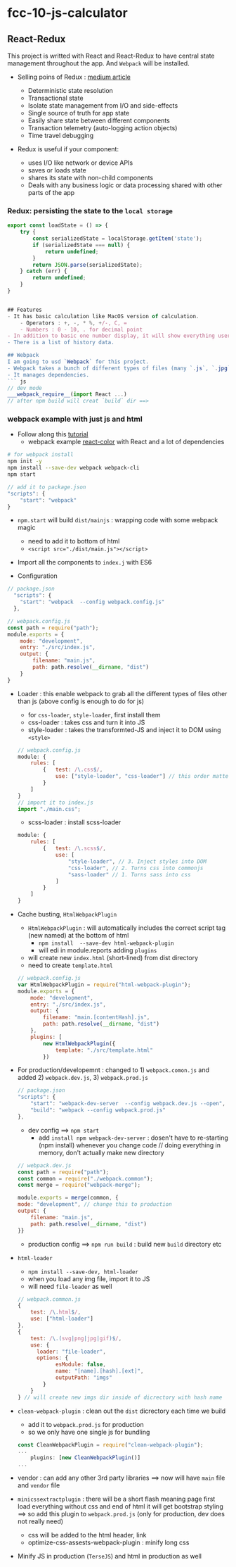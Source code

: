 # fcc-10-js-calculator
## React-Redux
This project is writted with React and React-Redux to have central state management throughout the app. And `Webpack` will be installed.

- Selling poins of Redux : [medium article](https://medium.com/javascript-scene/do-react-hooks-replace-redux-210bab340672)
    - Deterministic state resolution
    - Transactional state
    - Isolate state management from I/O and side-effects
    - Single source of truth for app state
    - Easily share state between different components
    - Transaction telemetry (auto-logging action objects)
    - Time travel debugging

- Redux is useful if your component:
    - uses I/O like network or device APIs
    - saves or loads state
    - shares its state with non-child components
    - Deals with any business logic or data processing shared with other parts of the app

### Redux: persisting the state to the `local storage`
```js
export const loadState = () => {
    try {
        const serializedState = localStorage.getItem('state');
        if (serializedState === null) {
            return undefined;
        }
        return JSON.parse(serializedState);
    } catch (err) {
        return undefined;
    }
}


## Features
- It has basic calculation like MacOS version of calculation.
    - Operators : +, -, * %, +/-, C, =
    - Numbers : 0 - 10, . for decimal point
- In addition to basic one number display, it will show everything users type in the app and follow `formula/expression logic`
- There is a list of history data.

## Webpack
I am going to usd `Webpack` for this project.
- Webpack takes a bunch of different types of files (many `.js`, `.jpg`, `.png`, etc) and bundles them to smaller group of file through `loader`.
- It manages dependencies.
``` js
// dev mode
___webpack_require__(import React ...)
// after npm build will creat `build` dir ==> 
```

### webpack example with just js and html
- Follow along this [tutorial](https://www.youtube.com/watch?v=MpGLUVbqoYQ)
    - webpack example [react-color](https://github.com/Colt/react-colors) with React and a lot of dependencies 
```bash
# for webpack install
npm init -y
npm install --save-dev webpack webpack-cli
npm start
```
```js
// add it to package.json
"scripts": {
    "start": "webpack"
}
```

- `npm.start` will build `dist/mainjs` : wrapping code with some webpack magic
    - need to add it to bottom of html
    - `<script src="./dist/main.js"></script>`
- Import all the components to `index.j` with ES6

- Configuration
```js
// package.json
  "scripts": {
    "start": "webpack  --config webpack.config.js"
  },

// webpack.config.js
const path = require("path");
module.exports = {
    mode: "development",
    entry: "./src/index.js",
    output: {
        filename: "main.js",
        path: path.resolve(__dirname, "dist")
    }
}
```

- Loader : this enable webpack to grab all the different types of files other than js (above config is enough to do for js)
    - for `css-loader`, `style-loader`, first install them
    - css-loader : takes css and turn it into JS
    - style-loader : takes the transformted-JS and inject it to DOM using `<style>`
    ```js
    // webpack.config.js
    module: {
        rules: [
            {   test: /\.css$/,
                use: ["style-loader", "css-loader"] // this order matters
            }
        ]
    }
    // import it to index.js
    import "./main.css";
    ```
    
    - scss-loader : install scss-loader
    ```js
    module: {
        rules: [
            {   test: /\.scss$/,
                use: [
                    "style-loader", // 3. Inject styles into DOM
                    "css-loader", // 2. Turns css into commonjs
                    "sass-loader" // 1. Turns sass into css
                ]
            }
        ]
    }
    ```

- Cache busting, `HtmlWebpackPlugin`
    - `HtmlWebpackPlugin` : will automatically includes the correct script tag (new named) at the bottom of html 
        - `npm install  --save-dev html-webpack-plugin`
        - will edi in module.reports adding `plugins`
    - will create new `index.html` (short-lined) from dist directory
    - need to create `template.html`
    ```js
    // webpack.config.js
    var HtmlWebpackPlugin = require("html-webpack-plugin");
    module.exports = {
        mode: "development",
        entry: "./src/index.js",
        output: {
            filename: "main.[contentHash].js",
            path: path.resolve(__dirname, "dist")
        },
        plugins: [
            new HtmlWebpackPlugin({
                template: "./src/template.html"
            })
    ```

- For production/developemnt : changed to 1) `webpack.comon.js` and added 2) `webpack.dev.js`, 3) `webpack.prod.js`
    ```js
    // package.json
    "scripts": {
        "start": "webpack-dev-server  --config webpack.dev.js --open",
        "build": "webpack --config webpack.prod.js"
    },
    ```
    - dev config ==> `npm start`
        - add `install npm webpack-dev-server` : dosen't have to re-starting (npm install) whenever you change code // doing everything in memory, don't actually make new directory
    ```js
    // webpack.dev.js
    const path = require("path");
    const common = require("./webpack.common");
    const merge = require("webpack-merge");

    module.exports = merge(common, {
    mode: "development", // change this to production
    output: {
        filename: "main.js",
        path: path.resolve(__dirname, "dist")
    }}
    ```

    - production config ==> `npm run build` : build new `build` directory etc

- `html-loader`
    - `npm install --save-dev, html-loader`
    - when you load any img file, import it to JS
    - will need `file-loader` as well 
    ```js
    // webpack.common.js
    {
        test: /\.html$/,
        use: ["html-loader"]
    },
    {
        test: /\.(svg|png|jpg|gif)$/,
        use: {
          loader: "file-loader",
          options: {
                esModule: false,
                name: "[name].[hash].[ext]",
                outputPath: "imgs"
            }
        }
    } // will create new imgs dir inside of dicrectory with hash name
    ```

- `clean-webpack-plugin` : clean out the `dist` dicrectory each time we build
    - add it to `webpack.prod.js` for production
    - so we only have one single js for bundling
    ```js
    const CleanWebpackPlugin = require("clean-webpack-plugin");
    ...
        plugins: [new CleanWebpackPlugin()]
    ...
    ```

- vendor : can add any other 3rd party libraries ==> now will have `main` file and `vendor` file

- `minicssextractplugin` : there will be a short flash meaning page first load everything without css and end of html it will get bootstrap styling ==> so add this plugin to `webpack.prod.js` (only for production, dev does not really need)
    - css will be added to the html header, link
    - optimize-css-assests-webpack-plugin : minify long css

- Minify JS in production (`TerseJS`) and html in production as well